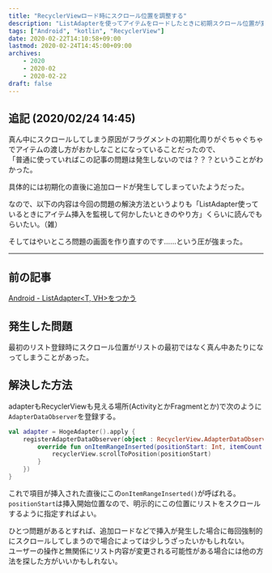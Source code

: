 ```yaml
---
title: "RecyclerViewロード時にスクロール位置を調整する"
description: "ListAdapterを使ってアイテムをロードしたときに初期スクロール位置が変な位置になることがあったので修正した。"
tags: ["Android", "kotlin", "RecyclerView"]
date: 2020-02-22T14:10:58+09:00
lastmod: 2020-02-24T14:45:00+09:00
archives:
    - 2020
    - 2020-02
    - 2020-02-22
draft: false
---
```


## 追記 (2020/02/24 14:45)

真ん中にスクロールしてしまう原因がフラグメントの初期化周りがぐちゃぐちゃでアイテムの渡し方がおかしなことになっていることだったので、  
「普通に使っていればこの記事の問題は発生しないのでは？？？ということがわかった。

具体的には初期化の直後に追加ロードが発生してしまっていたようだった。

なので、以下の内容は今回の問題の解決方法というよりも「ListAdapter使っているときにアイテム挿入を監視して何かしたいときのやり方」くらいに読んでもらいたい。（雑）

そしてはやいところ問題の画面を作り直すのです……という圧が強まった。

---

## 前の記事

[Android - ListAdapter<T, VH>をつかう](/posts/2020/02_17_00_list_adapter/)

## 発生した問題

最初のリスト登録時にスクロール位置がリストの最初ではなく真ん中あたりになってしまうことがあった。

## 解決した方法

adapterもRecyclerViewも見える場所(ActivityとかFragmentとか)で次のように`AdapterDataObserver`を登録する。

```kt
val adapter = HogeAdapter().apply {
    registerAdapterDataObserver(object : RecyclerView.AdapterDataObserver() {
        override fun onItemRangeInserted(positionStart: Int, itemCount: Int) {
            recyclerView.scrollToPosition(positionStart)
        }
    })
}
```

これで項目が挿入された直後にこの`onItemRangeInserted()`が呼ばれる。`positionStart`は挿入開始位置なので、明示的にこの位置にリストをスクロールするように指定すればよい。

ひとつ問題があるとすれば、追加ロードなどで挿入が発生した場合に毎回強制的にスクロールしてしまうので場合によっては少しうざったいかもしれない。  
ユーザーの操作と無関係にリスト内容が変更される可能性がある場合には他の方法を探した方がいいかもしれない。
